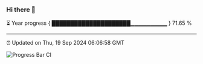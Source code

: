 ### Hi there 👋

⏳ Year progress { █████████████████████▁▁▁▁▁▁▁▁▁ } 71.65 %

---

⏰ Updated on Thu, 19 Sep 2024 06:06:58 GMT

![Progress Bar CI](https://github.com/liununu/liununu/workflows/Progress%20Bar%20CI/badge.svg)
